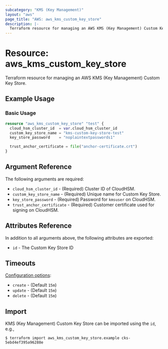 ```yaml
---
subcategory: "KMS (Key Management)"
layout: "aws"
page_title: "AWS: aws_kms_custom_key_store"
description: |-
  Terraform resource for managing an AWS KMS (Key Management) Custom Key Store.
---
```


# Resource: aws_kms_custom_key_store

Terraform resource for managing an AWS KMS (Key Management) Custom Key Store.

## Example Usage

### Basic Usage

```terraform
resource "aws_kms_custom_key_store" "test" {
  cloud_hsm_cluster_id  = var.cloud_hsm_cluster_id
  custom_key_store_name = "kms-custom-key-store-test"
  key_store_password    = "noplaintextpasswords1"

  trust_anchor_certificate = file("anchor-certificate.crt")
}
```

## Argument Reference

The following arguments are required:

* `cloud_hsm_cluster_id` - (Required) Cluster ID of CloudHSM.
* `custom_key_store_name` - (Required) Unique name for Custom Key Store.
* `key_store_password` - (Required) Password for `kmsuser` on CloudHSM.
* `trust_anchor_certificate` - (Required) Customer certificate used for signing on CloudHSM.

## Attributes Reference

In addition to all arguments above, the following attributes are exported:

* `id` - The Custom Key Store ID

## Timeouts

[Configuration options](https://developer.hashicorp.com/terraform/language/resources/syntax#operation-timeouts):

* `create` - (Default `15m`)
* `update` - (Default `15m`)
* `delete` - (Default `15m`)

## Import

KMS (Key Management) Custom Key Store can be imported using the `id`, e.g.,

```
$ terraform import aws_kms_custom_key_store.example cks-5ebd4ef395a96288e
```
